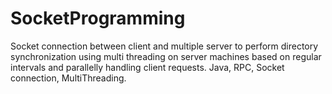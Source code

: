 # SocketProgramming
Socket connection between client and multiple server to perform directory synchronization using multi threading on server machines based on regular intervals and parallelly handling client requests. Java, RPC, Socket connection, MultiThreading.
